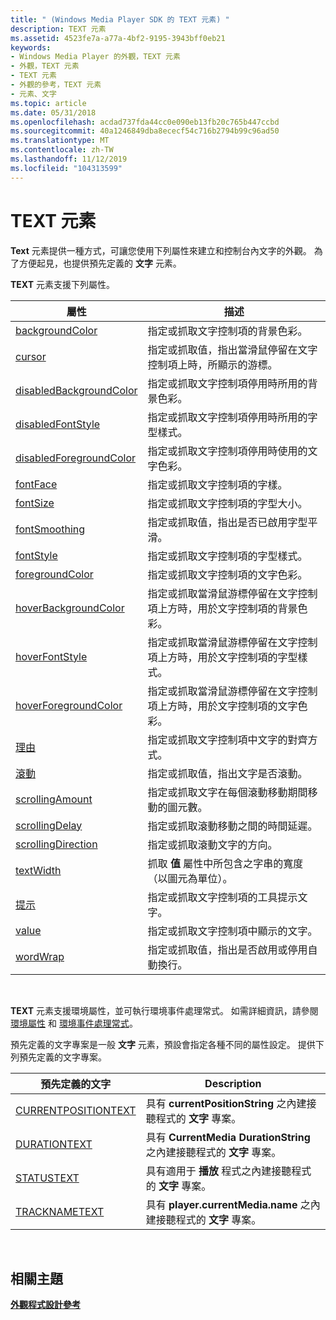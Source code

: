 ```yaml
---
title: " (Windows Media Player SDK 的 TEXT 元素) "
description: TEXT 元素
ms.assetid: 4523fe7a-a77a-4bf2-9195-3943bff0eb21
keywords:
- Windows Media Player 的外觀，TEXT 元素
- 外觀，TEXT 元素
- TEXT 元素
- 外觀的參考，TEXT 元素
- 元素、文字
ms.topic: article
ms.date: 05/31/2018
ms.openlocfilehash: acdad737fda44cc0e090eb13fb20c765b447ccbd
ms.sourcegitcommit: 40a1246849dba8ececf54c716b2794b99c96ad50
ms.translationtype: MT
ms.contentlocale: zh-TW
ms.lasthandoff: 11/12/2019
ms.locfileid: "104313599"
---
```

# <a name="text-element"></a>TEXT 元素

**Text** 元素提供一種方式，可讓您使用下列屬性來建立和控制台內文字的外觀。 為了方便起見，也提供預先定義的 **文字** 元素。

**TEXT** 元素支援下列屬性。



| 屬性                                                   | 描述                                                                                                 |
|-------------------------------------------------------------|-------------------------------------------------------------------------------------------------------------|
| [backgroundColor](text-backgroundcolor.md)                 | 指定或抓取文字控制項的背景色彩。                                           |
| [cursor](text-cursor.md)                                   | 指定或抓取值，指出當滑鼠停留在文字控制項上時，所顯示的游標。     |
| [disabledBackgroundColor](text-disabledbackgroundcolor.md) | 指定或抓取文字控制項停用時所用的背景色彩。                  |
| [disabledFontStyle](text-disabledfontstyle.md)             | 指定或抓取文字控制項停用時所用的字型樣式。                        |
| [disabledForegroundColor](text-disabledforegroundcolor.md) | 指定或抓取文字控制項停用時使用的文字色彩。                               |
| [fontFace](text-fontface.md)                               | 指定或抓取文字控制項的字樣。                                                   |
| [fontSize](text-fontsize.md)                               | 指定或抓取文字控制項的字型大小。                                                  |
| [fontSmoothing](text-fontsmoothing.md)                     | 指定或抓取值，指出是否已啟用字型平滑。                                |
| [fontStyle](text-fontstyle.md)                             | 指定或抓取文字控制項的字型樣式。                                                 |
| [foregroundColor](text-foregroundcolor.md)                 | 指定或抓取文字控制項的文字色彩。                                                 |
| [hoverBackgroundColor](text-hoverbackgroundcolor.md)       | 指定或抓取當滑鼠游標停留在文字控制項上方時，用於文字控制項的背景色彩。 |
| [hoverFontStyle](text-hoverfontstyle.md)                   | 指定或抓取當滑鼠游標停留在文字控制項上方時，用於文字控制項的字型樣式。       |
| [hoverForegroundColor](text-hoverforegroundcolor.md)       | 指定或抓取當滑鼠游標停留在文字控制項上方時，用於文字控制項的文字色彩。       |
| [理由](text-justification.md)                     | 指定或抓取文字控制項中文字的對齊方式。                                   |
| [滾動](text-scrolling.md)                             | 指定或抓取值，指出文字是否滾動。                                         |
| [scrollingAmount](text-scrollingamount.md)                 | 指定或抓取文字在每個滾動移動期間移動的圖元數。             |
| [scrollingDelay](text-scrollingdelay.md)                   | 指定或抓取滾動移動之間的時間延遲。                                          |
| [scrollingDirection](text-scrollingdirection.md)           | 指定或抓取滾動文字的方向。                                                 |
| [textWidth](text-textwidth.md)                             | 抓取 **值** 屬性中所包含之字串的寬度（以圖元為單位）。                           |
| [提示](text-tooltip.md)                                 | 指定或抓取文字控制項的工具提示文字。                                               |
| [value](text-value.md)                                     | 指定或抓取文字控制項中顯示的文字。                                      |
| [wordWrap](text-wordwrap.md)                               | 指定或抓取值，指出是否啟用或停用自動換行。                     |



 

**TEXT** 元素支援環境屬性，並可執行環境事件處理常式。 如需詳細資訊，請參閱 [環境屬性](ambient-attributes.md) 和 [環境事件處理常式](ambient-event-handlers.md)。

預先定義的文字專案是一般 **文字** 元素，預設會指定各種不同的屬性設定。 提供下列預先定義的文字專案。



| 預先定義的文字                                | Description                                                                                |
|------------------------------------------------|--------------------------------------------------------------------------------------------|
| [CURRENTPOSITIONTEXT](currentpositiontext.md) | 具有 **currentPositionString** 之內建接聽程式的 **文字** 專案。 |
| [DURATIONTEXT](durationtext.md)               | 具有 **CurrentMedia DurationString** 之內建接聽程式的 **文字** 專案。    |
| [STATUSTEXT](statustext.md)                   | 具有適用于 **播放** 程式之內建接聽程式的 **文字** 專案。                         |
| [TRACKNAMETEXT](tracknametext.md)             | 具有 **player.currentMedia.name** 之內建接聽程式的 **文字** 專案。              |



 

## <a name="related-topics"></a>相關主題

<dl> <dt>

[**外觀程式設計參考**](skin-programming-reference.md)
</dt> </dl>

 

 




